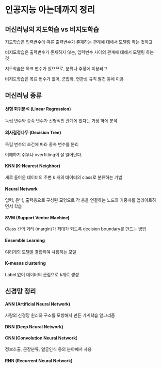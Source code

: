 # 인공지능 아는데까지 정리

## 머신러닝의 지도학습 vs 비지도학습

지도학습은 입력변수에 따른 출력변수가 존재하는 관계에 대해서 모델링 하는 것이고

비지도학습은 출력변수가 존재하지 않는, 입력변수 사이의 관계에 대해서 모델링 하는 것



지도학습은 목표 변수가 있으므로, 분류나 추정에 이용되고

비지도학습은 목표 변수가 없어, 군집화, 연관성 규칙 발견 등에 이용



## 머신러닝 종류

#### 선형 회귀분석 (Linear Regression)

독립 변수와 종속 변수가 선형적인 관계에 있다는 가정 하에 분석

#### 의사결정나무 (Decision Tree)

독립 변수의 조건에 따라 종속 변수를 분리

이해하기 쉬우나 overfitting이 잘 일어난다.

#### KNN (K-Nearest Neighbor)

새로 들어온 데이터의 주변 k 개의 데이터의 class로 분류하는 기법

#### Neural Network

입력, 은닉, 출력층으로 구성된 모형으로 각 층을 연결하는 노드의 가중치를 업데이트하면서 학습

#### SVM (Support Vector Machine)

Class 간의 거리 (margin)가 최대가 되도록 decision boundary를 만드는 방법

#### Ensemble Learning

여러개의 모델을 결합하여 사용하는 모델

#### K-means clustering

Label 없이 데이터의 군집으로 k개로 생성



## 신경망 정리

#### ANN (Artificial Neural Network)

사람의 신경망 원리와 구조를 모방해서 만든 기계학습 알고리즘



#### DNN (Deep Neural Network)



#### CNN (Convolution Neural Network)



정보추출, 문장분류, 얼굴인식 등의 분야에서 사용

#### RNN (Recurrent Neural Network)

